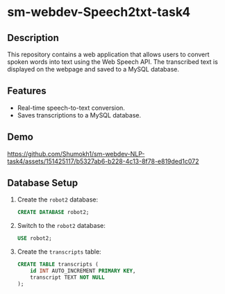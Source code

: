 # sm-webdev-Speech2txt-task4

## Description

This repository contains a web application that allows users to convert spoken words into text using the Web Speech API. The transcribed text is displayed on the webpage and saved to a MySQL database. 

## Features

- Real-time speech-to-text conversion.
- Saves transcriptions to a MySQL database.

## Demo

https://github.com/Shumokh1/sm-webdev-NLP-task4/assets/151425117/b5327ab6-b228-4c13-8f78-e819ded1c072

## Database Setup

1. Create the `robot2` database:

    ```sql
    CREATE DATABASE robot2;
    ```

2. Switch to the `robot2` database:

    ```sql
    USE robot2;
    ```

3. Create the `transcripts` table:

    ```sql
    CREATE TABLE transcripts (
        id INT AUTO_INCREMENT PRIMARY KEY,
        transcript TEXT NOT NULL
    );
    ```
